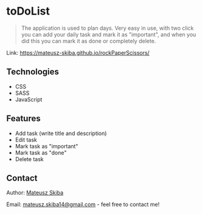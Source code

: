 # toDoList
> The application is used to plan days. Very easy in use, with two click you can add your daily task and mark it as "important", and when you did this you can mark it as done or completely delete.

Link: https://mateusz-skiba.github.io/rockPaperScissors/

## Technologies
* CSS
* SASS
* JavaScript

## Features
* Add task (write title and description)
* Edit task
* Mark task as "important"
* Mark task as "done"
* Delete task

## Contact

Author: [Mateusz Skiba](https://mateusz-skiba.pl/)

Email: mateusz.skiba14@gmail.com - feel free to contact me!
